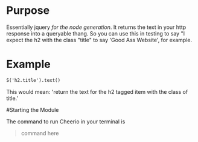 <!-- Title: Cheerio -->
<!-- Testing The HTML Strings themselves. -->

# Purpose

Essentially jquery _for the node generation_.  It returns the text in your http response into a queryable thang.  So you can use this in testing to say "I expect the h2 with the class "title" to say 'Good Ass Website', for example.

# Example

```html
S('h2.title').text()
```
This would mean: 'return the text for the h2 tagged item with the class of title.'

#Starting the Module

The command to run Cheerio in your terminal is
> command here



